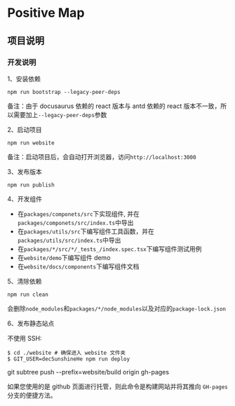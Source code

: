 # Positive Map

## 项目说明

### 开发说明

1、安装依赖

```
npm run bootstrap --legacy-peer-deps
```

备注：由于 docusaurus 依赖的 react 版本与 antd 依赖的 react 版本不一致，所以需要加上`--legacy-peer-deps`参数

2、启动项目

```
npm run website
```

备注：启动项目后，会自动打开浏览器，访问`http://localhost:3000`

3、发布版本

```
npm run publish
```

4、开发组件

- 在`packages/componets/src`下实现组件, 并在`packages/componets/src/index.ts`中导出
- 在`packages/utils/src`下编写组件工具函数，并在`packages/utils/src/index.ts`中导出
- 在`packages/*/src/*/_tests_/index.spec.tsx`下编写组件测试用例
- 在`website/demo`下编写组件 demo
- 在`website/docs/components`下编写组件文档

5、清除依赖

```
npm run clean
```

会删除`node_modules`和`packages/*/node_modules`以及对应的`package-lock.json`

6、发布静态站点

不使用 SSH:

```shell
$ cd ./website # 确保进入 website 文件夹
$ GIT_USER=decSunshineHe npm run deploy
```

git subtree push --prefix=website/build origin gh-pages

如果您使用的是 github 页面进行托管，则此命令是构建网站并将其推向 `GH-pages` 分支的便捷方法。
